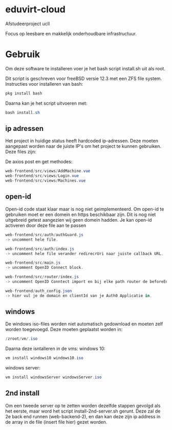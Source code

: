# eduvirt-cloud
Afstudeerproject ucll

Focus op leesbare en makkelijk onderhoudbare infrastructuur.



# Gebruik
Om deze software te installeren voer je het bash script install.sh uit als root.

Dit script is geschreven voor freeBSD versie 12.3 met een ZFS file system.
Instructies voor installeren van bash:
```cs
pkg install bash
```
Daarna kan je het script uitvoeren met:
```cs
bash install.sh
```

## ip adressen
Het project in huidige status heeft hardcoded ip-adressen.
Deze moeten aangepast worden naar de juiste IP's om het project te kunnen gebruiken.
Deze files zijn:

De axios post en get methodes:
```cs
web-frontend/src/views/AddMachine.vue 
web-frontend/src/views/Login.vue 
web-frontend/src/views/Machines.vue
```

## open-id
Open-id code staat klaar maar is nog niet geimplementeerd.
Om open-id te gebruiken moet er een domein en https beschikbaar zijn.
Dit is nog niet uitgebreid getest aangezien wij geen domein hadden.
Je kan open-id activeren door deze file aan te passen
```cs
web-frontend/src/auth/authGuard.js
-> uncomment hele file.

web-frontend/src/auth/index.js
-> uncomment hele file verander redirecrUri naar juiste callback URL.

web-frontend/src/main.js
-> uncomment OpenID Connect block.

web-frontend/src/router/index.js
-> uncomment OpenID Conntect import en bij elke path router de beforeEnter uncommenten.

web-frontend/auth_config.json
-> hier vul je de domain en clientId van je Auth0 Applicatie in.


```
## windows
De windows iso-files worden niet automatisch gedownload en moeten zelf worden toegevoegd.
Deze moeten geplaatst worden in:
```cs
/zroot/vm/.iso
```
Daarna deze isntalleren in de vms:
windows 10:
```cs
vm install windows10 windows10.iso
```

windows server:
```cs
vm install windowsServer windowsServer.iso
```
## 2nd install
Om een tweede server op te zetten worden dezelfde stappen gevolgd als het eerste, maar word het script install-2nd-server.sh gerunt.
Deze zal de 2e back end runnen (web-backend-2), en dan kan deze zijn ip address in de array in de file (insert file hier) gezet worden.
